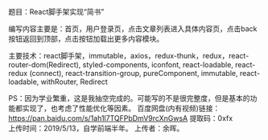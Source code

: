 题目：React脚手架实现“简书”

编写内容主要是：首页，用户登录页，点击文章列表进入具体内容页，点击back按钮返回到顶部，点击按钮加载出更多内容模块。

主要技术：react脚手架，immutable，axios，redux-thunk，redux，react-router-dom(Redirect),
	styled-components, iconfont, react-loadable, react-redux (connect), react-transition-group,
	pureComponent, immutable, react-loadable, withRouter, Redirect

PS：因为学业繁重，这是我抽空完成的。可能写的不是很完整度，但是基本的功能都实现了，也考虑了性能优化等因素。
    百度网盘(内有视频)链接：https://pan.baidu.com/s/1ah1l7TQFPbDmV9rcXnGwsA  提取码：0xfx  
    上传时间：2019/5/13，自学前端半年。
    上传者：余晖。
     
